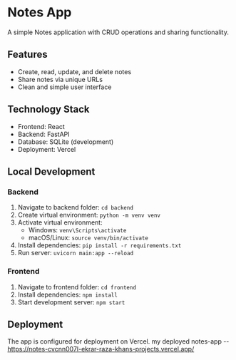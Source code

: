 # Notes App

A simple Notes application with CRUD operations and sharing functionality.

## Features

- Create, read, update, and delete notes
- Share notes via unique URLs
- Clean and simple user interface

## Technology Stack

- Frontend: React
- Backend: FastAPI
- Database: SQLite (development)
- Deployment: Vercel

## Local Development

### Backend
1. Navigate to backend folder: `cd backend`
2. Create virtual environment: `python -m venv venv`
3. Activate virtual environment:
   - Windows: `venv\Scripts\activate`
   - macOS/Linux: `source venv/bin/activate`
4. Install dependencies: `pip install -r requirements.txt`
5. Run server: `uvicorn main:app --reload`

### Frontend
1. Navigate to frontend folder: `cd frontend`
2. Install dependencies: `npm install`
3. Start development server: `npm start`

## Deployment

The app is configured for deployment on Vercel.
my deployed notes-app -- https://notes-cvcnn007l-ekrar-raza-khans-projects.vercel.app/

